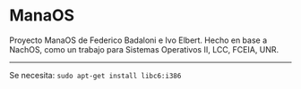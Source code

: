 # ManaOS

Proyecto ManaOS de Federico Badaloni e Ivo Elbert.
Hecho en base a NachOS, como un trabajo para Sistemas Operativos II, LCC, FCEIA, UNR.

-------------------------------------
Se necesita:
`sudo apt-get install libc6:i386`
